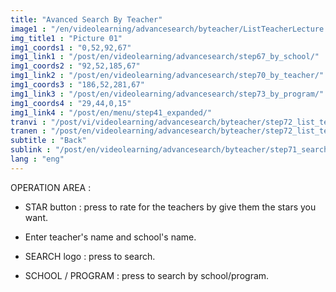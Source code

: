 ```yaml
---
title: "Avanced Search By Teacher"
image1 : "/en/videolearning/advancesearch/byteacher/ListTeacherLecture.png"
img_title1 : "Picture 01"
img1_coords1 : "0,52,92,67"
img1_link1 : "/post/en/videolearning/advancesearch/step67_by_school/"
img1_coords2 : "92,52,185,67"
img1_link2 : "/post/en/videolearning/advancesearch/step70_by_teacher/"
img1_coords3 : "186,52,281,67"
img1_link3 : "/post/en/videolearning/advancesearch/step73_by_program/"
img1_coords4 : "29,44,0,15"
img1_link4 : "/post/en/menu/step41_expanded/"
tranvi : "/post/vi/videolearning/advancesearch/byteacher/step72_list_teacher_lecture/"
tranen : "/post/en/videolearning/advancesearch/byteacher/step72_list_teacher_lecture/"
subtitle : "Back"
sublink : "/post/en/videolearning/advancesearch/byteacher/step71_search_result/"
lang : "eng"
---
```

OPERATION AREA :

- STAR button : press to rate for the teachers by give them the stars you want.

- Enter teacher's name and school's name. 
 
- SEARCH logo : press to search.

- SCHOOL / PROGRAM : press to search by school/program.



